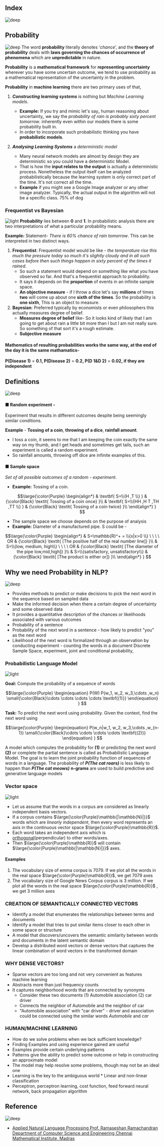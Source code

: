 ## Index
![deep](https://user-images.githubusercontent.com/12748752/126882429-37cbd66d-213c-4c00-b145-37773c820bf3.png)


## Probability
![deep](https://user-images.githubusercontent.com/12748752/126882429-37cbd66d-213c-4c00-b145-37773c820bf3.png)
The word **probability** literally denotes ‘_chance_’, and the **theory of probability** deals  with **laws governing the chances of occurrence of phenomena** which are **unpredictable**  in nature.  

**Probability** is a **mathematical framework** for **representing uncertainty** wherever you have some uncertain outcome, we tend to use probability as a mathematical representation of the uncertainty in the problem. 

**Probability** in **machine learning** there are two primary uses of that, 
   1) **_Constructing learning systems_** is nothing but _Machine Learning models_. 
      * **Example:** If you try and mimic let's say_ human reasoning about uncertainty_ we say the _probability of rain is probably sixty percent tomorrow_. inherently even within our models there is some probability built in. 
      * In order to incorporate such probabilistic thinking you have **probabilistic models**.
      
   2) **_Analysing Learning Systems_** a _deterministic model_ 
       * Many neural network models are almost by design they are deterministic so you could have a deterministic Model.
       * That is how the **input relates to the output** is actually a deterministic process. Nonetheless the output itself can be analyzed probabilistically because the learning system is only correct part of the time. It's not correct all the time.
       * **Example** if you might see a Google Image analyzer or any other image analyzer. Typically, the actual output in the algorithm will not be a specific class. 75% of dog

### Frequentist vs Bayesian
![light](https://user-images.githubusercontent.com/12748752/126882430-cb0aa865-0c15-43f9-85d6-e6ce589c8772.png)
**Probability** lies between **0** and **1**. In probabilistic analysis there are two interpretations of what a particular probability means.

**Example:** Statement-  _There is 60% chance of rain tomorrow_. This can be interpreted in two distinct ways. 
  1) **Frequentist**: Frequentist model would be like - _the temperature rise this much the pressure today so much it's slightly cloudy and in all such cases before then such things happen in sixty percent of the times it rained_. 
       *  So such a statement would depend on something like what you have observed so far. And that's a frequentist approach to probability. 
       *  It says it depends on the **proportion** of events in an infinite sample space. 
       *  **An objective measure** - if I throw a dice let's say **millions** of times **two** will come up about one **sixth of the times**. So the probability is **one sixth**, This is an object to measure.
  2) **Bayesian**: Preferred typically by economists or even philosophers this actually measures degree of belief.
       * **Measures degree of belief** like- So it looks kind of likely that I am going to get about rain a little bit more than I but I am not really sure. So something of that sort it's a rough estimate.
       * **Subjective  measure**

#### Mathematics of resulting probabilities works the same way, at the end of the day it is the same mathamatics- 
**P(Disease 1)** = **0.1, P(Disease 2)** = **0.2, P(D 1&D 2)** = **0.02, if they are independent**

## Definitions
![deep](https://user-images.githubusercontent.com/12748752/126882429-37cbd66d-213c-4c00-b145-37773c820bf3.png)

#### ■ Random experiment - 
Experiment that results in different outcomes despite being seemingly similar conditions.

**Example** - **Tossing of a coin**, **throwing of a dice**, **rainfall amount**.
  * I toss a coin, it seems to me that I am keeping the coin exactly the same way on my thumb, and I get heads and sometimes get tails, such an experiment is called a random experiment. 
  * So rainfall amounts, throwing off dice are infinite examples of this.

#### ■ Sample space 
_Set of all possible outcomes of a random - experiment_.

 * **Example:** Tossing of a coin. 

$$\large{\color{Purple} 
\begin{align*}
& \textbf{ S=\\{H ,T \\} } & {\color{Black} \textit{ Tossing of a coin once} }\\ 
& \textbf{ S=\\{HH ,H T ,TH ,TT \\} } & {\color{Black} \textit{ Tossing of a coin twice} }\\ 
\end{align*}
}
$$

* The sample space we choose depends on the purpose of analysis
* **Example:** Diameter of a manufactured pipe. S could be -

$$\large{\color{Purple} 
\begin{align*}
& S=\mathbb{R}^+ = \\{x|x>0 \\} \ \ \ \ OR & {\color{Black} \textit{ [The positive half of the real number line]} }\\ 
& S=\\{low, medium, high\\} \ \ \ \ OR & {\color{Black} \textit{ [The diameter of the pipe low,mid,high]} }\\ 
& S=\\{satisfactory, unsatisfactory\\} & {\color{Black} \textit{ [The product is either or]} }\\ 
\end{align*}
}
$$ 


 
## Why we need Probability in NLP?
![deep](https://user-images.githubusercontent.com/12748752/126882429-37cbd66d-213c-4c00-b145-37773c820bf3.png)
*  Provides methods to predict or make decisions to pick the next word in the sequence based on sampled data
*  Make the informed decision when there a certain degree of uncertainty and some observed data
*  It provides a quantitative description of the chances or likelihoods associated with various outcomes
*  Probability of a sentence
*  Probability of the next word in a sentence - how likely to predict "you" as the next word
*  Likelihood of the next word is formalized through an observation by conducting experiment - counting the words in a document
Discrete Sample Space, experiment, joint and conditional probability,

### Probabilistic Language Model
![light](https://user-images.githubusercontent.com/12748752/126882430-cb0aa865-0c15-43f9-85d6-e6ce589c8772.png)

**Goal:** Compute the probability of a sequence of words

$$\large{\color{Purple} 
\begin{equation}
P(W) P(w_1, w_2, w_3,\cdots ,w_n) \small{\color{Black}\cdots \cdots \cdots \cdots  \textbf{(1)}}
\end{equation}
}
$$

**Task:** To predict the next word using probability. Given the context, find the next word using

$$\large{\color{Purple} 
\begin{equation}
 P(w_n|w_1, w_2, w_3,\cdots ,w_{n-1})  \small{\color{Black}\cdots \cdots \cdots \cdots \textbf{(2)}}
\end{equation}
}
$$


A model which computes the probability for **(1)** or predicting the next word **(2)** or complete the partial sentence is called as Probabilistic Language Model. The goal is to learn the joint probability function of sequences of words in a language. The probability of **_P(The cat roars)_** is less likely to happen than **_P(The cat meows)_** **n-grams** are used to build predictive and generative language models

### Vector space
![light](https://user-images.githubusercontent.com/12748752/126882430-cb0aa865-0c15-43f9-85d6-e6ce589c8772.png)
* Let us assume that the words in a corpus are considered as linearly independent basis vectors.
* If a corpus contains $\large{\color{Purple}\mathbb{|\mathbb{N}|}}$ words which are _linearly independent_, then every word represents an axis in the continuous vector space $\large{\color{Purple}\mathbb{R}}$.
* Each word takes an independent axis which is [orthogonal](https://en.wikipedia.org/wiki/Orthonormality)(perpendicular) to other words/axes. 
* Then $\large{\color{Purple}\mathbb{R}}$ will contain $\large{\color{Purple}\mathbb{|\mathbb{N}|}}$ axes.

#### Examples
1. The vocabulary size of emma corpus is 7079. If we plot all the words in the real space $\large{\color{Purple}\mathbb{R}}$, we get 7079 axes
2. The vocabulary size of Google News Corpus corpus is 3 million. If we plot all the words in the real space $\large{\color{Purple}\mathbb{R}}$ , we get 3 million axes

### CREATION OF SEMANTICALLY CONNECTED VECTORS
* Identify a model that enumerates the relationships between terms and documents
* Identify a model that tries to put similar items closer to each other in some space or structure
* A model that discovers/uncovers the semantic similarity between words and documents in the latent semantic domain
* Develop a distributed word vectors or dense vectors that captures the linear combination of word vectors in the transformed domain
### WHY DENSE VECTORS?
* Sparse vectors are too long and not very convenient as features machine learning
* Abstracts more than just frequency counts
* It captures neighborhood words that are connected by synonyms
  * Consider these two documents (1) Automobile association (2) car driver
  * Connects the neighbor of Automobile and the neighbor of car 
  * "Automobile association" with "car driver" - driver and association could be connected using the similar words _Automobile_ and _car_

### HUMAN/MACHINE LEARNING
* How do we solve problems when we lack sufficient knowledge?
* Finding Examples and using experience gained are useful
* Examples provide certain underlying patterns
* Patterns give the ability to predict some outcome or help in constructing an approximate model
* The model may help resolve some problems, though may not be an ideal one
* Learning is the key to the ambiguous world * Linear and non-linear classification
* Perceptron, perceptron learning, cost function, feed forward neural network, back propagation algorithm



## Reference
![deep](https://user-images.githubusercontent.com/12748752/126882429-37cbd66d-213c-4c00-b145-37773c820bf3.png)
* [Applied Natural Language Processing Prof. Ramaseshan Ramachandran Department of Computer Science and Engineering Chennai Mathematical Institute, Madras](https://archive.nptel.ac.in/courses/106/106/106106211/)
